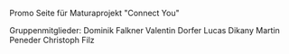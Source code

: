 Promo Seite für Maturaprojekt "Connect You"

Gruppenmitglieder:
	Dominik Falkner
	Valentin Dorfer
	Lucas Dikany
	Martin Peneder
	Christoph Filz

